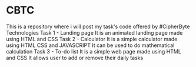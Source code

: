 # CBTC
This is a repository where i will post my task's code offered by #CipherByte Technologies
Task 1 - Landing page 
         It is an animated landing page made using HTML and CSS 
Task 2 - Calculator 
         It is a simple calculator made using HTML CSS and JAVASCRIPT
         It can be used to do mathematical calculation
Task 3 - To-do list 
         It is a simple web page made using HTML and CSS 
         It allows user to add or remove their daily tasks 
